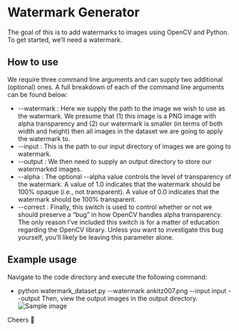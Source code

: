 # Watermark Generator
The goal of this is to add watermarks to images using OpenCV and Python. To get started, we’ll need a watermark.

## How to use
We require three command line arguments and can supply two additional (optional) ones. A full breakdown of each of the command line arguments can be found below:

- --watermark : Here we supply the path to the image we wish to use as the watermark. We presume that (1) this image is a PNG image with alpha transparency and (2) our watermark is smaller (in terms of both width and height) then all images in the dataset we are going to apply the watermark to.
- --input : This is the path to our input directory of images we are going to watermark.
- --output : We then need to supply an output directory to store our watermarked images.
- --alpha : The optional --alpha  value controls the level of transparency of the watermark. A value of 1.0 indicates that the watermark should be 100% opaque (i.e., not transparent). A value of 0.0 indicates that the watermark should be 100% transparent.
- --correct : Finally, this switch is used to control whether or not we should preserve a “bug” in how OpenCV handles alpha transparency. The only reason I’ve included this switch is for a matter of education regarding the OpenCV library. Unless you want to investigate this bug yourself, you’ll likely be leaving this parameter alone.

## Example usage
Navigate to the code directory and execute the following command:
- python watermark_dataset.py --watermark ankitz007.png --input input --output
Then, view the output images in the output directory.  
![Sample image](https://i.imgur.com/38xqpwk.png)

Cheers 🍻️
